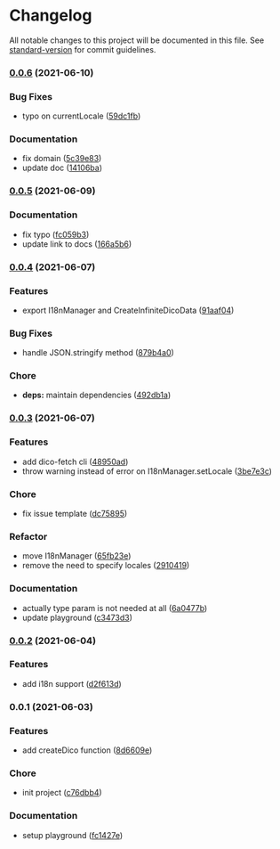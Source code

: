 # Changelog

All notable changes to this project will be documented in this file. See [standard-version](https://github.com/conventional-changelog/standard-version) for commit guidelines.

### [0.0.6](https://github.com/dico-app/dico-client/compare/v0.0.5...v0.0.6) (2021-06-10)


### Bug Fixes

* typo on currentLocale ([59dc1fb](https://github.com/dico-app/dico-client/commit/59dc1fbb60de2921ae2fcc8b9d0407668a895fae))


### Documentation

* fix domain ([5c39e83](https://github.com/dico-app/dico-client/commit/5c39e83066e24882e1f6b5768adc70de911ec666))
* update doc ([14106ba](https://github.com/dico-app/dico-client/commit/14106ba1f7caee3122b27f6d027b90d987f9bc75))

### [0.0.5](https://github.com/dico-app/dico-client/compare/v0.0.4...v0.0.5) (2021-06-09)


### Documentation

* fix typo ([fc059b3](https://github.com/dico-app/dico-client/commit/fc059b30b293c0e2699620669a65d75a07b85f9f))
* update link to docs ([166a5b6](https://github.com/dico-app/dico-client/commit/166a5b6c21a7ad6296b1f644788cb6e3647f088f))

### [0.0.4](https://github.com/dico-app/dico-client/compare/v0.0.3...v0.0.4) (2021-06-07)


### Features

* export I18nManager and CreateInfiniteDicoData ([91aaf04](https://github.com/dico-app/dico-client/commit/91aaf049c608286bf24b7c95d3071202e81fa916))


### Bug Fixes

* handle JSON.stringify method ([879b4a0](https://github.com/dico-app/dico-client/commit/879b4a0be4792b6ade3349eec343f868671046a4))


### Chore

* **deps:** maintain dependencies ([492db1a](https://github.com/dico-app/dico-client/commit/492db1a98b410775d56847ce5717c27630aa0385))

### [0.0.3](https://github.com/dico-app/dico-client/compare/v0.0.2...v0.0.3) (2021-06-07)


### Features

* add dico-fetch cli ([48950ad](https://github.com/dico-app/dico-client/commit/48950ad1e2b470109d428a74151f1009f1955a28))
* throw warning instead of error on I18nManager.setLocale ([3be7e3c](https://github.com/dico-app/dico-client/commit/3be7e3ced70722d530aa2fcbc693bcd1262e6958))


### Chore

* fix issue template ([dc75895](https://github.com/dico-app/dico-client/commit/dc75895e2d068bd2e311f9c0aae8f3b9739b10a1))


### Refactor

* move I18nManager ([65fb23e](https://github.com/dico-app/dico-client/commit/65fb23ea0f057929717334c52ed107281ca31287))
* remove the need to specify locales ([2910419](https://github.com/dico-app/dico-client/commit/2910419042d887677a562e2cf05d5300d6e34d9d))


### Documentation

* actually type param is not needed at all ([6a0477b](https://github.com/dico-app/dico-client/commit/6a0477b7909dfaba4fc5eb51c9798d15bb57be88))
* update playground ([c3473d3](https://github.com/dico-app/dico-client/commit/c3473d360f4a6cb315ffd743f4a9e12d0ee43033))

### [0.0.2](https://github.com/dico-app/dico-client/compare/v0.0.1...v0.0.2) (2021-06-04)


### Features

* add i18n support ([d2f613d](https://github.com/dico-app/dico-client/commit/d2f613ddaad1597b6c9d214843fad91e1b7421d8))

### 0.0.1 (2021-06-03)


### Features

* add createDico function ([8d6609e](https://github.com/dico-app/dico-client/commit/8d6609eb548d528d86f3553ac6c9adf4757a4412))


### Chore

* init project ([c76dbb4](https://github.com/dico-app/dico-client/commit/c76dbb415ca0c117777c4695543e0bc4a8e781ca))


### Documentation

* setup playground ([fc1427e](https://github.com/dico-app/dico-client/commit/fc1427e9eef32650e231b64a1d325a52179acb91))
